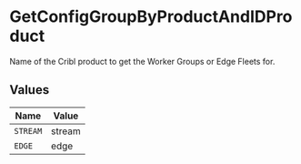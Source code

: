 # GetConfigGroupByProductAndIDProduct

Name of the Cribl product to get the Worker Groups or Edge Fleets for.


## Values

| Name     | Value    |
| -------- | -------- |
| `STREAM` | stream   |
| `EDGE`   | edge     |